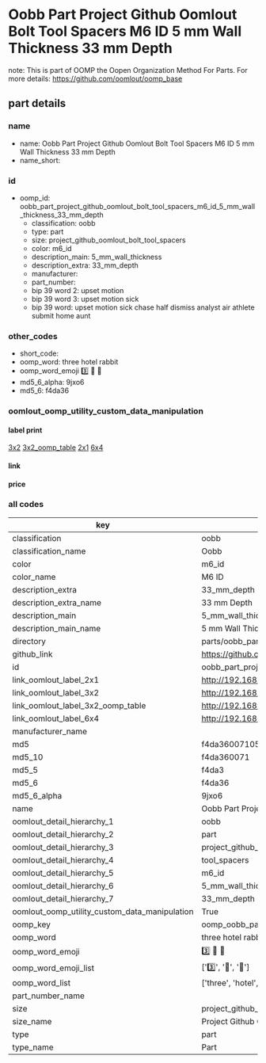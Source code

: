 # Oobb Part Project Github Oomlout Bolt Tool Spacers M6 ID 5 mm Wall Thickness 33 mm Depth  

note: This is part of OOMP the Oopen Organization Method For Parts. For more details: https://github.com/oomlout/oomp_base

##  part details
  







### name
* name: Oobb Part Project Github Oomlout Bolt Tool Spacers M6 ID 5 mm Wall Thickness 33 mm Depth
* name_short: 
### id
* oomp_id: oobb_part_project_github_oomlout_bolt_tool_spacers_m6_id_5_mm_wall_thickness_33_mm_depth
  * classification: oobb
  * type: part
  * size: project_github_oomlout_bolt_tool_spacers
  * color: m6_id
  * description_main: 5_mm_wall_thickness
  * description_extra: 33_mm_depth
  * manufacturer: 
  * part_number: 
  * bip 39 word 2: upset motion
  * bip 39 word 3: upset motion sick
  * bip 39 word: upset motion sick chase half dismiss analyst air athlete submit home aunt

### other_codes
* short_code: 
* oomp_word: three hotel rabbit
* oomp_word_emoji :three: :hotel: :rabbit:
* md5_6_alpha: 9jxo6
* md5_6: f4da36






### oomlout_oomp_utility_custom_data_manipulation
#### label print
[3x2](http://192.168.1.245:1112/?label=oomp%209jxo6)
[3x2_oomp_table](http://192.168.1.108:1112/?label=oomp%209jxo6)
[2x1](http://192.168.1.242:1112/?label=oomp%209jxo6)
[6x4](http://192.168.1.55:1112/?label=oomp%209jxo6)    

#### link

                              

#### price







### all codes 
| key | value |  
| --- | --- |  
| classification | oobb |  
| classification_name | Oobb |  
| color | m6_id |  
| color_name | M6 ID |  
| description_extra | 33_mm_depth |  
| description_extra_name | 33 mm Depth |  
| description_main | 5_mm_wall_thickness |  
| description_main_name | 5 mm Wall Thickness |  
| directory | parts/oobb_part_project_github_oomlout_bolt_tool_spacers_m6_id_5_mm_wall_thickness_33_mm_depth |  
| github_link | https://github.com/oomlout/oomlout_oomp_part_src/tree/main/parts/oobb_part_project_github_oomlout_bolt_tool_spacers_m6_id_5_mm_wall_thickness_33_mm_depth |  
| id | oobb_part_project_github_oomlout_bolt_tool_spacers_m6_id_5_mm_wall_thickness_33_mm_depth |  
| link_oomlout_label_2x1 | http://192.168.1.242:1112/?label=oomp%209jxo6 |  
| link_oomlout_label_3x2 | http://192.168.1.245:1112/?label=oomp%209jxo6 |  
| link_oomlout_label_3x2_oomp_table | http://192.168.1.108:1112/?label=oomp%209jxo6 |  
| link_oomlout_label_6x4 | http://192.168.1.55:1112/?label=oomp%209jxo6 |  
| manufacturer_name |  |  
| md5 | f4da360071056108fd34326b8fa41779 |  
| md5_10 | f4da360071 |  
| md5_5 | f4da3 |  
| md5_6 | f4da36 |  
| md5_6_alpha | 9jxo6 |  
| name | Oobb Part Project Github Oomlout Bolt Tool Spacers M6 ID 5 mm Wall Thickness 33 mm Depth |  
| oomlout_detail_hierarchy_1 | oobb |  
| oomlout_detail_hierarchy_2 | part |  
| oomlout_detail_hierarchy_3 | project_github_bolt |  
| oomlout_detail_hierarchy_4 | tool_spacers |  
| oomlout_detail_hierarchy_5 | m6_id |  
| oomlout_detail_hierarchy_6 | 5_mm_wall_thickness |  
| oomlout_detail_hierarchy_7 | 33_mm_depth |  
| oomlout_oomp_utility_custom_data_manipulation | True |  
| oomp_key | oomp_oobb_part_project_github_oomlout_bolt_tool_spacers_m6_id_5_mm_wall_thickness_33_mm_depth |  
| oomp_word | three hotel rabbit |  
| oomp_word_emoji | :three: :hotel: :rabbit: |  
| oomp_word_emoji_list | [':three:', ':hotel:', ':rabbit:'] |  
| oomp_word_list | ['three', 'hotel', 'rabbit'] |  
| part_number_name |  |  
| size | project_github_oomlout_bolt_tool_spacers |  
| size_name | Project Github Oomlout Bolt Tool Spacers |  
| type | part |  
| type_name | Part |  
